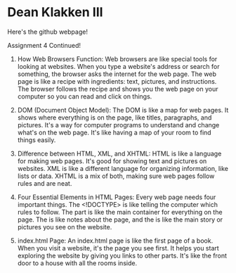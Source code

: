 <html>
<body>
<h1>Dean Klakken III</h1>
<p>Here's the github webpage!</p>
Assignment 4 Continued! 

1. How Web Browsers Function:
Web browsers are like special tools for looking at websites. When you type a website's address or search for something, the browser asks the internet for the web page. The web page is like a recipe with ingredients: text, pictures, and instructions. The browser follows the recipe and shows you the web page on your computer so you can read and click on things.

2. DOM (Document Object Model):
The DOM is like a map for web pages. It shows where everything is on the page, like titles, paragraphs, and pictures. It's a way for computer programs to understand and change what's on the web page. It's like having a map of your room to find things easily.

3. Difference between HTML, XML, and XHTML:
HTML is like a language for making web pages. It's good for showing text and pictures on websites. XML is like a different language for organizing information, like lists or data. XHTML is a mix of both, making sure web pages follow rules and are neat.

4. Four Essential Elements in HTML Pages:
Every web page needs four important things. The <!DOCTYPE> is like telling the computer which rules to follow. The <html> part is like the main container for everything on the page. The <head> is like notes about the page, and the <body> is like the main story or pictures you see on the website.

5. index.html Page:
An index.html page is like the first page of a book. When you visit a website, it's the page you see first. It helps you start exploring the website by giving you links to other parts. It's like the front door to a house with all the rooms inside.


</body>
</html>
